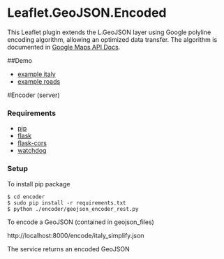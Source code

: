 # Leaflet.GeoJSON.Encoded

This Leaflet plugin extends the L.GeoJSON layer using Google polyline encoding algorithm, allowing an optimized data transfer.
The algorithm is documented in [Google Maps API Docs](https://developers.google.com/maps/documentation/utilities/polylinealgorithm).

##Demo
- [example italy](http://labs.easyblog.it/maps/leaflet-geojson-encoded/examples/italy.html)
- [example roads](http://labs.easyblog.it/maps/leaflet-geojson-encoded/examples/roads.html)

#Encoder (server)

### Requirements
- [pip](https://pip.pypa.io/en/latest/installing.html)
- [flask](http://flask.pocoo.org/)
- [flask-cors](http://flask-cors.readthedocs.org/en/latest/)
- [watchdog](https://pypi.python.org/pypi/watchdog)

### Setup

To install pip package

```
$ cd encoder
$ sudo pip install -r requirements.txt
$ python ./encoder/geojson_encoder_rest.py
```

To encode a GeoJSON (contained in geojson_files)

http://localhost:8000/encode/italy_simplify.json

The service returns an encoded GeoJSON
